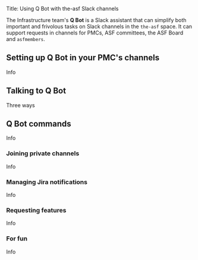 Title: Using Q Bot with the-asf Slack channels

The Infrastructure team's **Q Bot** is a Slack assistant that can simplify both important and frivolous tasks on Slack channels in the `the-asf` space. It can support requests in channels for PMCs, ASF committees, the ASF Board and `asfmembers`.

## Setting up Q Bot in your PMC's channels

Info

## Talking to Q Bot
Three ways

## Q Bot commands
Info

### Joining private channels
Info

### Managing Jira notifications
Info

### Requesting features
Info

### For fun
Info
